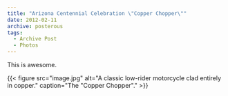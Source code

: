 ```yaml
---
title: "Arizona Centennial Celebration \"Copper Chopper\""
date: 2012-02-11
archive: posterous
tags: 
  - Archive Post
  - Photos
---
```


This is awesome.

{{< figure 
	src="image.jpg" 
	alt="A classic low-rider motorcycle clad entirely in copper." 
	caption="The \"Copper Chopper\"." >}}
